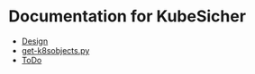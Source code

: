 # Documentation for KubeSicher

- [Design](design)
- [get-k8sobjects.py](get-k8sobjects)
- [ToDo](todo)
